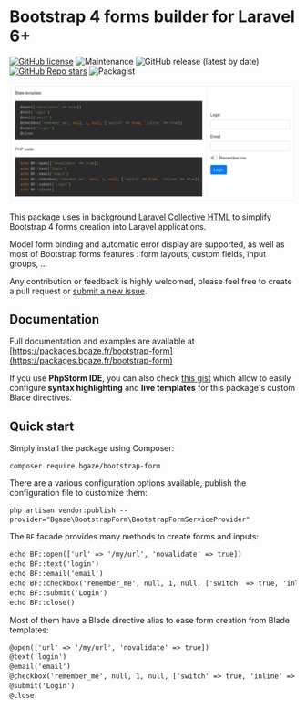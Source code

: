# Bootstrap 4 forms builder for Laravel 6+ <!-- omit in toc -->

[![GitHub license](https://img.shields.io/github/license/bgaze/bootstrap-form)](https://github.com/bgaze/bootstrap-form/blob/master/LICENSE)
![Maintenance](https://img.shields.io/maintenance/yes/2030)
![GitHub release (latest by date)](https://img.shields.io/github/v/release/bgaze/bootstrap-form)
[![GitHub Repo stars](https://img.shields.io/github/stars/bgaze/bootstrap-form?style=flat)](https://github.com/bgaze/bootstrap-form/stargazers)
![Packagist](https://img.shields.io/packagist/dt/bgaze/bootstrap-form)

<p style="text-align:center">
    <img src="./intro.png" alt="Bootstrap 4 forms builder for Laravel 6+">
</p>

This package uses in background [Laravel Collective HTML](https://laravelcollective.com/docs/5.8/html) to simplify
Bootstrap 4 forms creation into Laravel applications.

Model form binding and automatic error display are supported, as well as most of Bootstrap forms features : form
layouts, custom fields, input groups, ...

Any contribution or feedback is highly welcomed, please feel free to create a pull request
or [submit a new issue](https://github.com/bgaze/bootstrap-form/issues/new).

## Documentation

Full documentation and examples are available
at [https://packages.bgaze.fr/bootstrap-form](https://packages.bgaze.fr/bootstrap-form)

If you use **PhpStorm IDE**, you can also
check [this gist](https://gist.github.com/bgaze/1f559782c85511dc2671cdb6b453f0c6) which allow to easily configure **syntax highlighting** 
and **live templates** for this package's custom Blade directives.

## Quick start

Simply install the package using Composer:

```shell
composer require bgaze/bootstrap-form
```

There are a various configuration options available, publish the configuration file to customize them:

```shell
php artisan vendor:publish --provider="Bgaze\BootstrapForm\BootstrapFormServiceProvider"
```

The `BF` facade provides many methods to create forms and inputs:

```html
echo BF::open(['url' => '/my/url', 'novalidate' => true])
echo BF::text('login')
echo BF::email('email')
echo BF::checkbox('remember_me', null, 1, null, ['switch' => true, 'inline' => true])
echo BF::submit('Login')
echo BF::close()
```

Most of them have a Blade directive alias to ease form creation from Blade templates:

```html
@open(['url' => '/my/url', 'novalidate' => true])
@text('login')
@email('email')
@checkbox('remember_me', null, 1, null, ['switch' => true, 'inline' => true])
@submit('Login')
@close
```

